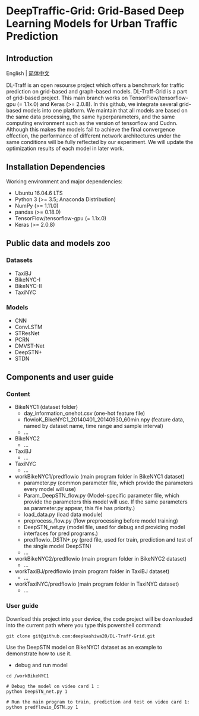 # DeepTraffic-Grid: Grid-Based Deep Learning Models for Urban Traffic Prediction

## Introduction
English | [简体中文](README_zh-CN.md)

DL-Traff is an open resourse project which offers a benchmark for traffic prediction on grid-based and graph-based models. DL-Traff-Grid is a part of grid-based project. This main branch works on TensorFlow/tensorflow-gpu (= 1.1x.0) and Keras (>= 2.0.8). In this github, we integrate several grid-based models into one platform. We maintain that all models are based on the same data processing, the same hyperparameters, and the same computing environment such as the version of tensorflow and Cudnn. Although this makes the models fail to achieve the final convergence effection, the performance of different network architectures under the same conditions will be fully reflected by our experiment. We will update the optimization results of each model in later work.

## Installation Dependencies
Working environment and major dependencies:
* Ubuntu 16.04.6 LTS
* Python 3 (>= 3.5; Anaconda Distribution)
* NumPy (>= 1.11.0)
* pandas (>= 0.18.0)
* TensorFlow/tensorflow-gpu (= 1.1x.0)
* Keras (>= 2.0.8)

## Public data and models zoo
### Datasets
* TaxiBJ
* BikeNYC-I
* BikeNYC-II
* TaxiNYC

### Models
* CNN
* ConvLSTM
* STResNet
* PCRN
* DMVST-Net
* DeepSTN+
* STDN

## Components and user guide

### Content
* BikeNYC1  (dataset folder)
  * day_information_onehot.csv  (one-hot feature file)
  * flowioK_BikeNYC1_20140401_20140930_60min.npy  (feature data, named by dataset name, time range and sample interval)
  * ...
* BikeNYC2
  * ...
* TaxiBJ
  * ...
* TaxiNYC
  * ...
* workBikeNYC1/predflowio  (main program folder in BikeNYC1 dataset)
  * parameter.py  (common parameter file, which provide the parameters every model will use)
  * Param_DeepSTN_flow.py  (Model-specific parameter file, which provide the parameters this model will use. If the same parameters as parameter.py appear, this file has priority.)
  * load_data.py  (load data module)
  * preprocess_flow.py  (flow preprocessing before model training)
  * DeepSTN_net.py  (model file, used for debug and providing model interfaces for pred programs.)
  * predflowio_DSTN+.py (pred file, used for train, prediction and test of the single model DeepSTN)
  * ...
* workBikeNYC2/predflowio (main program folder in BikeNYC2 dataset)
  * ...
* workTaxiBJ/predflowio (main program folder in TaxiBJ dataset)
  * ...
* workTaxiNYC/predflowio (main program folder in TaxiNYC dataset)
  * ...
### User guide
Download this project into your device, the code project will be downloaded into the current path where you type this powershell command:
```
git clone git@github.com:deepkashiwa20/DL-Traff-Grid.git
```

Use the DeepSTN model on BikeNYC1 dataset as an example to demonstrate how to use it. 

* debug and run model
```
cd /workBikeNYC1

# Debug the model on video card 1 :
python DeepSTN_net.py 1

# Run the main program to train, prediction and test on video card 1:
python predflowio_DSTN.py 1

```



